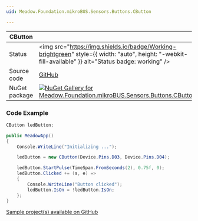 ```yaml
---
uid: Meadow.Foundation.mikroBUS.Sensors.Buttons.CButton

---
```


| CButton | |
|--------|--------|
| Status | <img src="https://img.shields.io/badge/Working-brightgreen" style={{ width: "auto", height: "-webkit-fill-available" }} alt="Status badge: working" /> |
| Source code | [GitHub](https://github.com/WildernessLabs/Meadow.Foundation.MikroBus/tree/main/Source/CButton) |
| NuGet package | <a href="https://www.nuget.org/packages/Meadow.Foundation.mikroBUS.Sensors.Buttons.CButton/" target="_blank"><img src="https://img.shields.io/nuget/v/Meadow.Foundation.mikroBUS.Sensors.Buttons.CButton.svg?label=Meadow.Foundation.mikroBUS.Sensors.Buttons.CButton" alt="NuGet Gallery for Meadow.Foundation.mikroBUS.Sensors.Buttons.CButton" /></a> |

### Code Example

```csharp
CButton ledButton;

public MeadowApp()
{
    Console.WriteLine("Initializing ...");

    ledButton = new CButton(Device.Pins.D03, Device.Pins.D04);

    ledButton.StartPulse(TimeSpan.FromSeconds(2), 0.75f, 0);
    ledButton.Clicked += (s, e) =>
    {
        Console.WriteLine("Button clicked");
        ledButton.IsOn = !ledButton.IsOn;
    };
}

```

[Sample project(s) available on GitHub](https://github.com/WildernessLabs/Meadow.Foundation.MikroBus/tree/main/Source/CButton/Sample/CButton_Sample)

